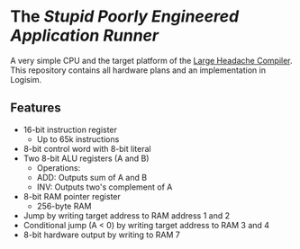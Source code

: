 # The _Stupid Poorly Engineered Application Runner_

A very simple CPU and the target platform of the [Large Headache Compiler](https://github.com/Ryz3D/LHC). This repository contains all hardware plans and an implementation in Logisim.

## Features

- 16-bit instruction register
  - Up to 65k instructions
- 8-bit control word with 8-bit literal
- Two 8-bit ALU registers (A and B)
  - Operations:
  - ADD: Outputs sum of A and B
  - INV: Outputs two's complement of A
- 8-bit RAM pointer register
  - 256-byte RAM
- Jump by writing target address to RAM address 1 and 2
- Conditional jump (A < 0) by writing target address to RAM 3 and 4
- 8-bit hardware output by writing to RAM 7

